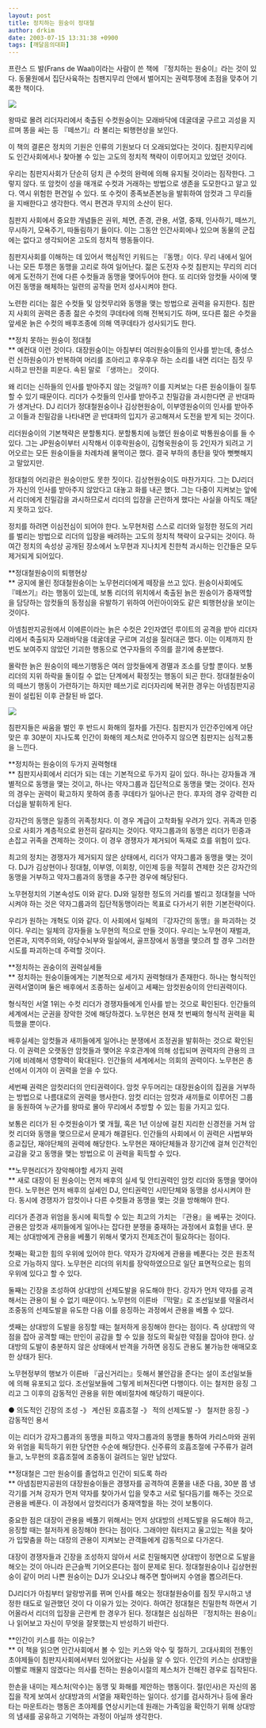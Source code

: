 ```yaml
---
layout: post
title: 정치하는 원숭이 정대철
author: drkim
date: 2003-07-15 13:31:38 +0900
tags: [깨달음의대화]
---
```

프란스 드 발(Frans de Waal)이라는 사람이 쓴 책에 『정치하는 원숭이』라는 것이 있다. 동물원에서 집단사육하는 침팬지무리 안에서 벌어지는 권력투쟁에 초점을 맞추어 기록한 책이다. 


  ![](http://drkimz.com/technote/board/private/upimg/1058243058.jpg)


  왕따로 몰려 리더자리에서 축출된 수컷원숭이는 모래바닥에 데굴데굴 구르고 괴성을 지르며 똥을 싸는 등 『떼쓰기』라 불리는 퇴행현상을 보인다.


이 책의 결론은 정치의 기원은 인류의 기원보다 더 오래되었다는 것이다. 침판지무리에도 인간사회에서나 찾아볼 수 있는 고도의 정치적 책략이 이루어지고 있었던 것이다. 

우리는 침판지사회가 단순히 덩치 큰 수컷의 완력에 의해 유지될 것이라는 짐작한다. 그렇지 않다. 또 암컷이 성을 매개로 수컷과 거래하는 방법으로 생존을 도모한다고 알고 있다. 역시 위험한 편견일 수 있다. 또 수컷이 종족보존본능을 발휘하여 암컷과 그 무리들을 지배한다고 생각한다. 역시 편견과 무지의 소산이 된다. 

침판지 사회에서 중요한 개념들은 권위, 체면, 존경, 관용, 서열, 중재, 인사하기, 떼쓰기, 무시하기, 모욕주기, 따돌림하기 들이다. 이는 그동안 인간사회에나 있으며 동물의 군집에는 없다고 생각되어온 고도의 정치적 행동들이다. 

침판지사회를 이해하는 데 있어서 핵심적인 키워드는 『동맹』이다. 무리 내에서 일어나는 모든 투쟁은 동맹을 고리로 하여 일어난다. 젊은 도전자 수컷 침판지는 무리의 리더에게 도전하기 전에 다른 수컷들과 동맹을 맺어두어야 한다. 또 리더와 암컷들 사이에 맺어진 동맹을 해체하는 일련의 공작을 먼저 성사시켜야 한다. 

노련한 리더는 젊은 수컷들 및 암컷무리와 동맹을 맺는 방법으로 권력을 유지한다. 침판지 사회의 권력은 종종 젊은 수컷의 쿠데타에 의해 전복되기도 하며, 또다른 젊은 수컷을 앞세운 늙은 수컷의 배후조종에 의해 역쿠데타가 성사되기도 한다. 

**정치 못하는 원숭이 정대철  
** 예컨대 이런 것이다. 대장원숭이는 아침부터 여러원숭이들의 인사를 받는데, 충성스런 신하원숭이가 반복하여 머리를 조아리고 후우후우 하는 소리를 내면 리더는 짐짓 무시하고 딴전을 피운다. 속된 말로 『생까는』 것이다. 

왜 리더는 신하들의 인사를 받아주지 않는 것일까? 이를 지켜보는 다른 원숭이들이 질투할 수 있기 때문이다. 리더가 수컷들의 인사를 받아주고 친밀감을 과시한다면 곧 반대파가 생겨난다. DJ 리더가 정대철원숭이나 김상현원숭이, 이부영원숭이의 인사를 받아주고 이들과 친밀감을 나타내면 곧 반대파의 입지가 공고해져서 도전을 받게 되는 것이다. 

리더원숭이의 기본책략은 분할통치다. 분할통치에 능했던 원숭이로 박통원숭이를 들 수 있다. 그는 JP원숭이부터 시작해서 이후락원숭이, 김형욱원숭이 등 2인자가 되려고 기어오르는 모든 원숭이들을 차례차례 물먹이곤 했다. 결국 부하의 총탄을 맞아 뻣뻣해지고 말았지만. 

정대철의 어리광은 원숭이만도 못한 짓이다. 김상현원숭이도 마찬가지다. 그는 DJ리더가 자신의 인사를 받아주지 않았다고 대놓고 화를 내곤 했다. 그는 다중이 지켜보는 앞에서 리더에게 친밀감을 과시하므로서 리더의 입장을 곤란하게 했다는 사실을 아직도 깨닫지 못하고 있다. 

정치를 하려면 이심전심이 되어야 한다. 노무현처럼 스스로 리더와 일정한 정도의 거리를 벌리는 방법으로 리더의 입장을 배려하는 고도의 정치적 책략이 요구되는 것이다. 하여간 정치의 속성상 공개된 장소에서 노무현과 지나치게 친한척 과시하는 인간들은 모두 제거되게 되어있다. 

**정대철원숭이의 퇴행현상  
** 궁지에 몰린 정대철원숭이는 노무현리더에게 떼장을 쓰고 있다. 원숭이사회에도 『떼쓰기』라는 행동이 있는데, 보통 리더의 위치에서 축출된 늙은 원숭이가 중재역할을 담당하는 암컷들의 동정심을 유발하기 위하여 어린아이와도 같은 퇴행현상을 보이는 것이다. 

아넴침판지공원에서 이에른이라는 늙은 수컷은 2인자였던 루이트의 공격을 받아 리더자리에서 축출되자 모래바닥을 데굴데굴 구르며 괴성을 질러대곤 했다. 이는 이제까지 한번도 보여주지 않았던 기괴한 행동으로 연구자들의 주의를 끌기에 충분했다. 

몰락한 늙은 원숭이의 떼쓰기행동은 여러 암컷들에게 경멸과 조소를 당할 뿐이다. 보통 리더의 지위 하락을 돌이킬 수 없는 단계에서 확정짓는 행동이 되곤 한다. 정대철원숭이의 떼쓰기 행동이 가련하기는 하지만 떼쓰기로 리더자리에 복귀한 경우는 아넴침판지공원이 설립된 이후 관찰된 바 없다. 


  ![](http://drkimz.com/technote/board/private/upimg/1058239290.jpg)


  침판지들은 싸움을 벌인 후 반드시 화해의 절차를 가진다. 침판지가 인간주인에게 야단맞은 후 30분이 지나도록 인간이 화해의 제스처로 안아주지 않으면 침판지는 심적고통을 느낀다.


**정치하는 원숭이의 두가지 권력형태  
** 침판지사회에서 리더가 되는 데는 기본적으로 두가지 길이 있다. 하나는 강자들과 개별적으로 동맹을 맺는 것이고, 하나는 약자그룹과 집단적으로 동맹을 맺는 것이다. 전자의 경우는 권력이 확고하지 못하여 종종 쿠데타가 일어나곤 한다. 후자의 경우 강력한 리더십을 발휘하게 된다. 

강자간의 동맹은 일종의 귀족정치다. 이 경우 계급이 고착화될 우려가 있다. 귀족과 민중으로 사회가 계층적으로 완전히 갈라지는 것이다. 약자그룹과의 동맹은 리더가 민중과 손잡고 귀족을 견제하는 것이다. 이 경우 경쟁자가 제거되어 독재로 흐를 위험이 있다. 

최고의 정치는 경쟁자가 제거되지 않은 상태에서, 리더가 약자그룹과 동맹을 맺는 것이다. DJ가 김상현이나 정대철, 이부영, 이회창, 이인제 등을 적절히 견제한 것은 강자간의 동맹을 거부하고 약자그룹과의 동맹을 추구한 경우에 해당된다. 

노무현정치의 기본속성도 이와 같다. DJ와 일정한 정도의 거리를 벌리고 정대철을 낙마시켜야 하는 것은 약자그룹과의 집단적동맹이라는 목표로 다가서기 위한 기본전략이다. 

우리가 원하는 개혁도 이와 같다. 이 사회에서 일체의 『강자간의 동맹』을 파괴하는 것이다. 우리는 일체의 강자들을 노무현의 적으로 만들 것이다. 우리는 노무현이 재벌과, 언론과, 지역주의와, 야당수뇌부와 밀실에서, 골프장에서 동맹을 맺으려 할 경우 그러한 시도를 파괴하는데 주력할 것이다.

**정치하는 권숭이의 권력실세들  
** 정치하는 원숭이들에게는 기본적으로 세가지 권력형태가 존재한다. 하나는 형식적인 권력서열이며 둘은 배후에서 조종하는 실세이고 세째는 암컷원숭이의 안티권력이다. 

형식적인 서열 1위는 수컷 리더가 경쟁자들에게 인사를 받는 것으로 확인된다. 인간들의 세계에서는 군권을 장악한 것에 해당하겠다. 노무현은 현재 첫 번째의 형식적 권력을 획득했을 뿐이다. 

배후실세는 암컷들과 새끼들에게 일어나는 분쟁에서 조정권을 발휘하는 것으로 확인된다. 이 권력은 오랫동안 암컷들과 맺어온 우호관계에 의해 성립되며 권력자의 관용의 크기에 비례해서 영향력이 확대된다. 인간들의 세계에서는 의회의 권력이다. 노무현은 총선에서 이겨야 이 권력을 얻을 수 있다. 

세번째 권력은 암컷리더의 안티권력이다. 암컷 우두머리는 대장원숭이의 집권을 거부하는 방법으로 나름대로의 권력을 행사한다. 암컷 리더는 암컷과 새끼들로 이루어진 그룹을 동원하여 누군가를 왕따로 몰아 무리에서 추방할 수 있는 힘을 가지고 있다. 

보통은 리더가 된 수컷원숭이가 몇 개월, 혹은 1년 이상에 걸친 지리한 신경전을 거쳐 암컷 리더와 동맹을 맺으므로서 문제가 해결된다. 인간들의 사회에서 이 권력은 사법부와 종교집단, 재야단체의 권력에 해당한다. 노무현은 재야단체들과 장기간에 걸쳐 인간적인 교감을 갖고 동맹을 맺는 방법으로 이 권력을 획득할 수 있다. 

**노무현리더가 장악해야할 세가지 권력  
** 새로 대장이 된 원숭이는 먼저 배후의 실세 및 안티권력인 암컷 리더와 동맹을 맺어야 한다. 노무현은 먼저 배후의 실세인 DJ, 안티권력인 시민단체와 동맹을 성사시켜야 한다. 동시에 경쟁자가 암컷이나 다른 수컷들과 동맹을 맺는 것을 방해해야 한다. 

리더가 존경과 위엄을 동시에 획득할 수 있는 최고의 가치는 『관용』을 베푸는 것이다. 관용은 암컷과 새끼들에게 일어나는 잡다한 분쟁을 중재하는 과정에서 효험을 낸다. 문제는 상대방에게 관용을 베풀기 위해서 몇가지 전제조건이 필요하다는 점이다. 

첫째는 확고한 힘의 우위에 있어야 한다. 약자가 강자에게 관용을 베푼다는 것은 원초적으로 가능하지 않다. 노무현은 리더의 위치를 장악하였으므로 일단 표면적으로는 힘의 우위에 있다고 할 수 있다. 

둘째는 긴장을 조성하여 상대방의 선제도발을 유도해야 한다. 강자가 먼저 약자를 공격해서는 관용이 될 수 없기 때문이다. 노무현의 이른바 『막말』로 조선일보를 약올려서 조중동의 선제도발을 유도한 다음 이를 응징하는 과정에서 관용을 베풀 수 있다. 

셋째는 상대방의 도발을 응징할 때는 철저하게 응징해야 한다는 점이다. 즉 상대방의 약점을 잡아 공격할 때는 만인이 공감을 할 수 있을 정도의 확실한 약점을 잡아야 한다. 상대방의 도발이 충분하지 않은 상태에서 반격을 가하면 응징도 관용도 불가능한 애매모호한 상태가 된다. 

노무현정부의 행보가 이른바 『굽신거리는』듯해서 불안감을 준다는 설이 조선일보들에 의해 유포되고 있다. 조선일보들에 그렇게 비쳐진다면 다행이다. 이는 철저한 응징 그리고 그 이후의 감동적인 관용을 위한 예비절차에 해당하기 때문이다. 

● 의도적인 긴장의 조성 -》 계산된 호흡조절 -》 적의 선제도발 -》 철저한 응징 -》 감동적인 용서 

이는 리더가 강자그룹과의 동맹을 피하고 약자그룹과의 동맹을 통하여 카리스마와 권위와 위엄을 획득하기 위한 당연한 수순에 해당한다. 신주류의 호흡조절에 구주류가 걸려들고, 노무현의 호흡조절에 조중동이 걸려드는 일만 남았다. 

**정대철은 그만 원숭이를 졸업하고 인간이 되도록 하라  
** 아넴침판지공원의 대장원숭이들은 경쟁자를 공격하여 혼쭐을 내준 다음, 30분 쯤 냉각기를 거쳐 강자가 먼저 약자를 찾아가서 입을 맞추고 서로 털다듬기를 해주는 것으로 관용을 베푼다. 이 과정에서 암컷리더가 중재역할을 하는 것이 보통이다.

중요한 점은 대장이 관용을 베풀기 위해서는 먼저 상대방의 선제도발을 유도해야 하고, 응징할 때는 철저하게 응징해야 한다는 점이다. 그래야만 줘터지고 울고있는 적을 찾아가 입맞춤을 하는 대장의 관용이 지켜보는 관객들에게 감동적으로 다가온다. 

대장이 경쟁자들과 긴장을 조성하지 않아서 서로 친밀해지면 상대방이 정면으로 도발을 해오는 것이 아니라 은근슬쩍 기어오른다는 점이 문제로 된다. 정대철원숭이나 김상현원숭이 같이 머리 나쁜 원숭이는 DJ가 오냐오냐 해주면 할아버지 수염을 뽑으려든다.

DJ리더가 아침부터 알랑방귀를 뀌며 인사를 해오는 정대철원숭이를 짐짓 무시하고 냉정한 태도로 일관했던 것이 다 이유가 있는 것이다. 하여간 정대철은 친밀한척 하면서 기어올라서 리더의 입장을 곤란케 한 경우가 된다. 정대철은 심심하믄 『정치하는 원숭이』나 읽어보고 자신이 무엇을 잘못했는지 반성하기 바란다. 

**인간이 키스를 하는 이유는?  
** 이 책을 읽으면 인간사회에서 볼 수 있는 키스와 악수 및 절하기, 고대사회의 전통인 초야제들이 침판지사회에서부터 있어왔다는 사실을 알 수 있다. 인간의 키스는 상대방을 이빨로 깨물지 않겠다는 의사를 전하는 원숭이시절의 제스처가 전해진 경우로 짐작된다. 

한손을 내미는 제스처(악수)는 동맹 및 화해를 제안하는 행동이다. 절(인사)은 자신의 몸집을 작게 보여서 상대방과의 서열을 재확인하는 일이다. 성기를 검사하거나 등에 올라타는 마운트라는 행동은 초야제를 연상시키는데 원래는 가족임을 확인하기 위해 상대방의 냄새를 공유하고 기억하는 과정이 아닐까 생각한다.